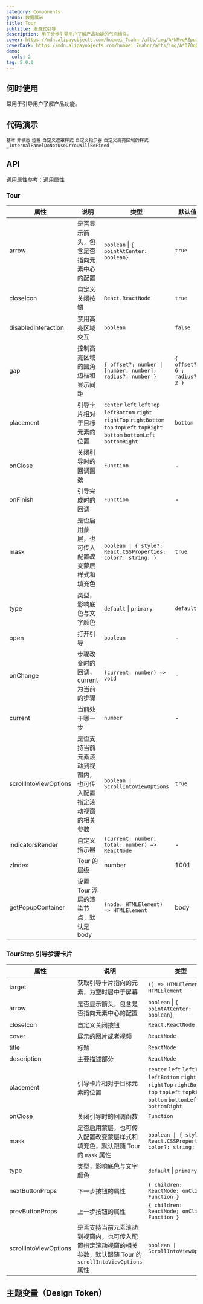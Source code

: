 ```yaml
---
category: Components
group: 数据展示
title: Tour
subtitle: 漫游式引导
description: 用于分步引导用户了解产品功能的气泡组件。
cover: https://mdn.alipayobjects.com/huamei_7uahnr/afts/img/A*NMvqRZpuJfQAAAAAAAAAAAAADrJ8AQ/original
coverDark: https://mdn.alipayobjects.com/huamei_7uahnr/afts/img/A*D70qQJJmzhgAAAAAAAAAAAAADrJ8AQ/original
demo:
  cols: 2
tag: 5.0.0
---
```


## 何时使用

常用于引导用户了解产品功能。

## 代码演示

<!-- prettier-ignore -->
<code src="./demo/basic.tsx">基本</code>
<code src="./demo/non-modal.tsx">非模态</code>
<code src="./demo/placement.tsx">位置</code>
<code src="./demo/mask.tsx">自定义遮罩样式</code>
<code src="./demo/indicator.tsx">自定义指示器</code>
<code src="./demo/gap.tsx">自定义高亮区域的样式</code>
<code src="./demo/render-panel.tsx" debug>\_InternalPanelDoNotUseOrYouWillBeFired</code>

## API

通用属性参考：[通用属性](/docs/react/common-props)

### Tour

| 属性 | 说明 | 类型 | 默认值 | 版本 |
| --- | --- | --- | --- | --- |
| arrow | 是否显示箭头，包含是否指向元素中心的配置 | `boolean` \| `{ pointAtCenter: boolean}` | `true` |  |
| closeIcon | 自定义关闭按钮 | `React.ReactNode` | `true` | 5.9.0 |
| disabledInteraction | 禁用高亮区域交互 | `boolean` | `false` | 5.13.0 |
| gap | 控制高亮区域的圆角边框和显示间距 | `{ offset?: number \| [number, number]; radius?: number }` | `{ offset?: 6 ; radius?: 2 }` | 5.0.0 (数组类型的 `offset`: 5.9.0 ) |
| placement | 引导卡片相对于目标元素的位置 | `center` `left` `leftTop` `leftBottom` `right` `rightTop` `rightBottom` `top` `topLeft` `topRight` `bottom` `bottomLeft` `bottomRight` | `bottom` |  |
| onClose | 关闭引导时的回调函数 | `Function` | - |  |
| onFinish | 引导完成时的回调 | `Function` | - |  |
| mask | 是否启用蒙层，也可传入配置改变蒙层样式和填充色 | `boolean \| { style?: React.CSSProperties; color?: string; }` | `true` |  |
| type | 类型，影响底色与文字颜色 | `default` \| `primary` | `default` |  |
| open | 打开引导 | `boolean` | - |  |
| onChange | 步骤改变时的回调，current 为当前的步骤 | `(current: number) => void` | - |  |
| current | 当前处于哪一步 | `number` | - |  |
| scrollIntoViewOptions | 是否支持当前元素滚动到视窗内，也可传入配置指定滚动视窗的相关参数 | `boolean \| ScrollIntoViewOptions` | `true` | 5.2.0 |
| indicatorsRender | 自定义指示器 | `(current: number, total: number) => ReactNode` | - | 5.2.0 |
| zIndex | Tour 的层级 | number | 1001 | 5.3.0 |
| getPopupContainer | 设置 Tour 浮层的渲染节点，默认是 body | `(node: HTMLElement) => HTMLElement` | body | 5.12.0 |

### TourStep 引导步骤卡片

| 属性 | 说明 | 类型 | 默认值 | 版本 |
| --- | --- | --- | --- | --- |
| target | 获取引导卡片指向的元素，为空时居中于屏幕 | `() => HTMLElement` \| `HTMLElement` | - |  |
| arrow | 是否显示箭头，包含是否指向元素中心的配置 | `boolean` \| `{ pointAtCenter: boolean}` | `true` |  |
| closeIcon | 自定义关闭按钮 | `React.ReactNode` | `true` | 5.9.0 |
| cover | 展示的图片或者视频 | `ReactNode` | - |  |
| title | 标题 | `ReactNode` | - |  |
| description | 主要描述部分 | `ReactNode` | - |  |
| placement | 引导卡片相对于目标元素的位置 | `center` `left` `leftTop` `leftBottom` `right` `rightTop` `rightBottom` `top` `topLeft` `topRight` `bottom` `bottomLeft` `bottomRight` | `bottom` |  |
| onClose | 关闭引导时的回调函数 | `Function` | - |  |
| mask | 是否启用蒙层，也可传入配置改变蒙层样式和填充色，默认跟随 Tour 的 `mask` 属性 | `boolean \| { style?: React.CSSProperties; color?: string; }` | `true` |  |
| type | 类型，影响底色与文字颜色 | `default` \| `primary` | `default` |  |
| nextButtonProps | 下一步按钮的属性 | `{ children: ReactNode; onClick: Function }` | - |  |
| prevButtonProps | 上一步按钮的属性 | `{ children: ReactNode; onClick: Function }` | - |  |
| scrollIntoViewOptions | 是否支持当前元素滚动到视窗内，也可传入配置指定滚动视窗的相关参数，默认跟随 Tour 的 `scrollIntoViewOptions` 属性 | `boolean \| ScrollIntoViewOptions` | `true` | 5.2.0 |

## 主题变量（Design Token）

<ComponentTokenTable component="Tour"></ComponentTokenTable>
